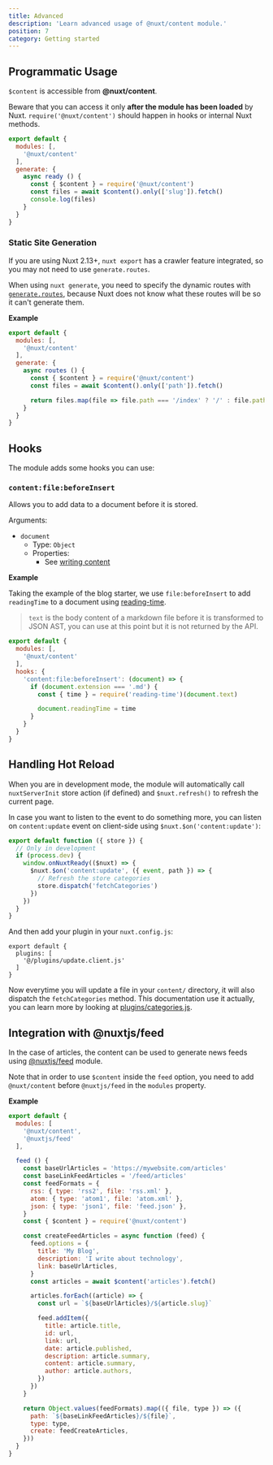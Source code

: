 ```yaml
---
title: Advanced
description: 'Learn advanced usage of @nuxt/content module.'
position: 7
category: Getting started
---
```


## Programmatic Usage

`$content` is accessible from **@nuxt/content**.

<base-alert>

  Beware that you can access it only **after the module has been loaded** by Nuxt. `require('@nuxt/content')` should happen in hooks or internal Nuxt methods.

</base-alert>

```js
export default {
  modules: [,
    '@nuxt/content'
  ],
  generate: {
    async ready () {
      const { $content } = require('@nuxt/content')
      const files = await $content().only(['slug']).fetch()
      console.log(files)
    }
  }
}
```

### Static Site Generation

<base-alert type="info">

If you are using Nuxt 2.13+, `nuxt export` has a crawler feature integrated, so you may not need to use `generate.routes`.

</base-alert>

When using `nuxt generate`, you need to specify the dynamic routes with [`generate.routes`](https://nuxtjs.org/api/configuration-generate/#routes), because Nuxt does not know what these routes will be so it can't generate them.

**Example**

```js
export default {
  modules: [,
    '@nuxt/content'
  ],
  generate: {
    async routes () {
      const { $content } = require('@nuxt/content')
      const files = await $content().only(['path']).fetch()

      return files.map(file => file.path === '/index' ? '/' : file.path)
    }
  }
}
```

## Hooks

The module adds some hooks you can use:

### `content:file:beforeInsert`

Allows you to add data to a document before it is stored.

Arguments:
- `document`
  - Type: `Object`
  - Properties:
    - See [writing content](/writing)


**Example**

Taking the example of the blog starter, we use `file:beforeInsert` to add `readingTime` to a document using [reading-time](https://github.com/ngryman/reading-time).

> `text` is the body content of a markdown file before it is transformed to JSON AST, you can use at this point but it is not returned by the API.

```js
export default {
  modules: [,
    '@nuxt/content'
  ],
  hooks: {
    'content:file:beforeInsert': (document) => {
      if (document.extension === '.md') {
        const { time } = require('reading-time')(document.text)

        document.readingTime = time
      }
    }
  }
}
```

## Handling Hot Reload

<base-alert type="info">

When you are in development mode, the module will automatically call `nuxtServerInit` store action (if defined) and `$nuxt.refresh()` to refresh the current page.

</base-alert>

In case you want to listen to the event to do something more, you can listen on `content:update` event on client-side using `$nuxt.$on('content:update')`:

```js{}[plugins/update.client.js
export default function ({ store }) {
  // Only in development
  if (process.dev) {
    window.onNuxtReady(($nuxt) => {
      $nuxt.$on('content:update', ({ event, path }) => {
        // Refresh the store categories
        store.dispatch('fetchCategories')
      })
    })
  }
}
```

And then add your plugin in your `nuxt.config.js`:

```js{}[nuxt.config.js]
export default {
  plugins: [
    '@/plugins/update.client.js'
  ]
}
```

Now everytime you will update a file in your `content/` directory, it will also dispatch the `fetchCategories` method.
This documentation use it actually, you can learn more by looking at [plugins/categories.js](https://github.com/nuxt/content/blob/master/docs/plugins/categories.js).

## Integration with @nuxtjs/feed

In the case of articles, the content can be used to generate news feeds
using [@nuxtjs/feed](https://github.com/nuxt-community/feed-module) module.

<base-alert type="info">

Note that in order to use `$content` inside the `feed` option, you need to add `@nuxt/content` before `@nuxtjs/feed` in the `modules` property.

</base-alert>

**Example**

```js
export default {
  modules: [
    '@nuxt/content',
    '@nuxtjs/feed'
  ],

  feed () {
    const baseUrlArticles = 'https://mywebsite.com/articles'
    const baseLinkFeedArticles = '/feed/articles'
    const feedFormats = {
      rss: { type: 'rss2', file: 'rss.xml' },
      atom: { type: 'atom1', file: 'atom.xml' },
      json: { type: 'json1', file: 'feed.json' },
    }
    const { $content } = require('@nuxt/content')

    const createFeedArticles = async function (feed) {
      feed.options = {
        title: 'My Blog',
        description: 'I write about technology',
        link: baseUrlArticles,
      }
      const articles = await $content('articles').fetch()

      articles.forEach((article) => {
        const url = `${baseUrlArticles}/${article.slug}`

        feed.addItem({
          title: article.title,
          id: url,
          link: url,
          date: article.published,
          description: article.summary,
          content: article.summary,
          author: article.authors,
        })
      })
    }

    return Object.values(feedFormats).map(({ file, type }) => ({
      path: `${baseLinkFeedArticles}/${file}`,
      type: type,
      create: feedCreateArticles,
    }))
  }
}
```
